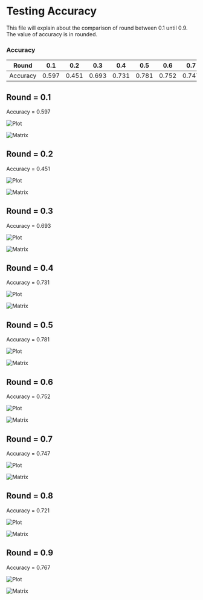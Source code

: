 # Testing Accuracy

This file will explain about the comparison of round between 0.1 until 0.9. The value of accuracy is in rounded.

### Accuracy

|Round    |0.1    |0.2    |0.3    |0.4    |0.5    |0.6    |0.7    |0.8    |0.9    |
|---------|-------|-------|-------|-------|-------|-------|-------|-------|-------|
|Accuracy |0.597  |0.451  |0.693  |0.731  |0.781  |0.752  |0.747  |0.721  |0.767  |


## Round = 0.1

Accuracy = 0.597

![Plot](https://github.com/nadyaalimin/HeartRateDisease/blob/master/TestingAccuracy/Plot0.1.png)

![Matrix](https://github.com/nadyaalimin/HeartRateDisease/blob/master/TestingAccuracy/Mat0.1.png)

## Round = 0.2

Accuracy = 0.451

![Plot](https://github.com/nadyaalimin/HeartRateDisease/blob/master/TestingAccuracy/Plot0.2.png)

![Matrix](https://github.com/nadyaalimin/HeartRateDisease/blob/master/TestingAccuracy/Mat0.2.png)

## Round = 0.3

Accuracy = 0.693

![Plot](https://github.com/nadyaalimin/HeartRateDisease/blob/master/TestingAccuracy/Plot0.3.png)

![Matrix](https://github.com/nadyaalimin/HeartRateDisease/blob/master/TestingAccuracy/Mat0.3.png)

## Round = 0.4

Accuracy = 0.731

![Plot](https://github.com/nadyaalimin/HeartRateDisease/blob/master/TestingAccuracy/Plot0.4.png)

![Matrix](https://github.com/nadyaalimin/HeartRateDisease/blob/master/TestingAccuracy/Mat0.4.png)

## Round = 0.5

Accuracy = 0.781

![Plot](https://github.com/nadyaalimin/HeartRateDisease/blob/master/TestingAccuracy/Plot0.5.png)

![Matrix](https://github.com/nadyaalimin/HeartRateDisease/blob/master/TestingAccuracy/Mat0.5.png)

## Round = 0.6

Accuracy = 0.752

![Plot](https://github.com/nadyaalimin/HeartRateDisease/blob/master/TestingAccuracy/Plot0.6.png)

![Matrix](https://github.com/nadyaalimin/HeartRateDisease/blob/master/TestingAccuracy/Mat0.6.png)

## Round = 0.7

Accuracy = 0.747

![Plot](https://github.com/nadyaalimin/HeartRateDisease/blob/master/TestingAccuracy/Plot0.7.png)

![Matrix](https://github.com/nadyaalimin/HeartRateDisease/blob/master/TestingAccuracy/Mat0.7.png)

## Round = 0.8

Accuracy = 0.721

![Plot](https://github.com/nadyaalimin/HeartRateDisease/blob/master/TestingAccuracy/Plot0.8.png)

![Matrix](https://github.com/nadyaalimin/HeartRateDisease/blob/master/TestingAccuracy/Mat0.8.png)

## Round = 0.9

Accuracy = 0.767

![Plot](https://github.com/nadyaalimin/HeartRateDisease/blob/master/TestingAccuracy/Plot0.9.png)

![Matrix](https://github.com/nadyaalimin/HeartRateDisease/blob/master/TestingAccuracy/Mat0.9.png)
